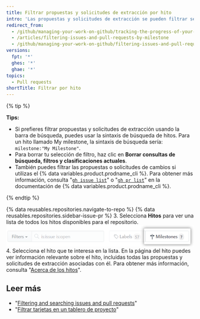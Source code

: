 ```yaml
---
title: Filtrar propuestas y solicitudes de extracción por hito
intro: 'Las propuestas y solicitudes de extracción se pueden filtrar según el hito con el que están asociadas. Una vez que has [asociado una propuesta o solicitud de extracción con un hito](/articles/associating-milestones-with-issues-and-pull-requests), puedes buscar elementos basados en sus hitos. Dentro de un hito, puedes priorizar las propuestas y solicitudes de extracción.'
redirect_from:
  - /github/managing-your-work-on-github/tracking-the-progress-of-your-work-with-milestones/filtering-issues-and-pull-requests-by-milestone
  - /articles/filtering-issues-and-pull-requests-by-milestone
  - /github/managing-your-work-on-github/filtering-issues-and-pull-requests-by-milestone
versions:
  fpt: '*'
  ghes: '*'
  ghae: '*'
topics:
  - Pull requests
shortTitle: Filtrar por hito
---
```


{% tip %}

**Tips:**

- Si prefieres filtrar propuestas y solicitudes de extracción usando la barra de búsqueda, puedes usar la sintaxis de búsqueda de hitos. Para un hito llamado My milestone, la sintaxis de búsqueda sería: `milestone:"My Milestone"`.
- Para borrar tu selección de filtro, haz clic en **Borrar consultas de búsqueda, filtros y clasificaciones actuales**.
-  También puedes filtrar las propuestas o solicitudes de cambios si utilizas el {% data variables.product.prodname_cli %}. Para obtener más información, consulta "[`gh issue list`](https://cli.github.com/manual/gh_issue_list)" o "[`gh pr list`](https://cli.github.com/manual/gh_pr_list)" en la documentación de {% data variables.product.prodname_cli %}.

{% endtip %}

{% data reusables.repositories.navigate-to-repo %}
{% data reusables.repositories.sidebar-issue-pr %}
3. Selecciona **Hitos** para ver una lista de todos los hitos disponibles para el repositorio. ![Botón Hitos](/assets/images/help/issues/issues_milestone_button.png)
4. Selecciona el hito que te interesa en la lista. En la página del hito puedes ver información relevante sobre el hito, incluidas todas las propuestas y solicitudes de extracción asociadas con él. Para obtener más información, consulta "[Acerca de los hitos](/articles/about-milestones)".

## Leer más

- "[Filtering and searching issues and pull requests](/issues/tracking-your-work-with-issues/filtering-and-searching-issues-and-pull-requests)"
- "[Filtrar tarjetas en un tablero de proyecto](/articles/filtering-cards-on-a-project-board)"
